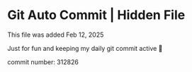 # Git Auto Commit | Hidden File

This file was added Feb 12, 2025

Just for fun and keeping my daily git commit active 🤪

commit number: 312826
